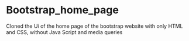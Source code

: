 # Bootstrap_home_page
Cloned the Ui of the home page of the bootstrap website with only HTML and CSS, without Java Script and media queries

